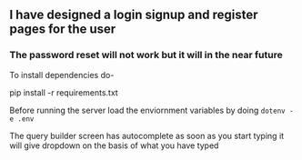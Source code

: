 ## I have designed a login signup and register pages for the user
### The password reset will not work but it will in the near future

To install dependencies do-

pip install -r requirements.txt

Before running the server load the enviornment variables
by doing ```dotenv -e .env```

The query builder screen has autocomplete as soon as you start typing it will give dropdown on the basis of what you have typed